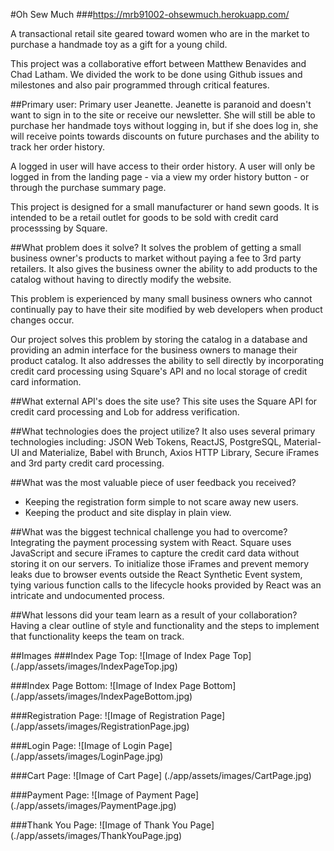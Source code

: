 #Oh Sew Much
###https://mrb91002-ohsewmuch.herokuapp.com/

A transactional retail site geared toward women who are in the market to purchase a handmade toy as a gift for a young child.

This project was a collaborative effort between Matthew Benavides and Chad Latham. We divided the work to be done using Github issues and milestones and also pair programmed through critical features.

##Primary user:
Primary user Jeanette. Jeanette is paranoid and doesn't want to sign in to the site or receive our newsletter. She will still be able to purchase her handmade toys without logging in, but if she does log in, she will receive points towards discounts on future purchases and the ability to track her order history.

A logged in user will have access to their order history. A user will only be logged in from the landing page - via a view my order history button - or through the purchase summary page.

This project is designed for a small manufacturer or hand sewn goods. It is intended to be a retail outlet for goods to be sold with credit card processsing by Square.

##What problem does it solve?
It solves the problem of getting a small business owner's products to market without paying a fee to 3rd party retailers. It also gives the business owner the ability to add products to the catalog without having to directly modify the website.

This problem is experienced by many small business owners who cannot continually pay to have their site modified by web developers when product changes occur.

Our project solves this problem by storing the catalog in a database and providing an admin interface for the business owners to manage their product catalog. It also addresses the ability to sell directly by incorporating credit card processing using Square's API and no local storage of credit card information.

##What external API's does the site use?
This site uses the Square API for credit card processing and Lob for address verification.

##What technologies does the project utilize?
It also uses several primary technologies including: JSON Web Tokens, ReactJS, PostgreSQL, Material-UI and Materialize, Babel with Brunch, Axios HTTP Library, Secure iFrames and 3rd party credit card processing.

##What was the most valuable piece of user feedback you received?
- Keeping the registration form simple to not scare away new users.
- Keeping the product and site display in plain view.

##What was the biggest technical challenge you had to overcome?
Integrating the payment processing system with React. Square uses JavaScript and secure iFrames to capture the credit card data without storing it on our servers. To initialize those iFrames and prevent memory leaks due to browser events outside the React Synthetic Event system, tying various function calls to the lifecycle hooks provided by React was an intricate and undocumented process.

##What lessons did your team learn as a result of your collaboration?
Having a clear outline of style and functionality and the steps to implement that functionality keeps the team on track.

##Images
###Index Page Top:
![Image of Index Page Top]
(./app/assets/images/IndexPageTop.jpg)

###Index Page Bottom:
![Image of Index Page Bottom]
(./app/assets/images/IndexPageBottom.jpg)

###Registration Page:
![Image of Registration Page]
(./app/assets/images/RegistrationPage.jpg)

###Login Page:
![Image of Login Page]
(./app/assets/images/LoginPage.jpg)

###Cart Page:
![Image of Cart Page]
(./app/assets/images/CartPage.jpg)

###Payment Page:
![Image of Payment Page]
(./app/assets/images/PaymentPage.jpg)

###Thank You Page:
![Image of Thank You Page]
(./app/assets/images/ThankYouPage.jpg)
